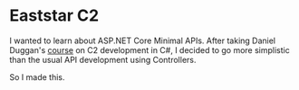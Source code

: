 # Eaststar C2

I wanted to learn about ASP.NET Core Minimal APIs. After taking Daniel Duggan's [course](https://training.zeropointsecurity.co.uk/courses/c2-development-in-csharp) on C2 development in C#, I decided to go more simplistic than the usual API development using Controllers.

So I made this.
